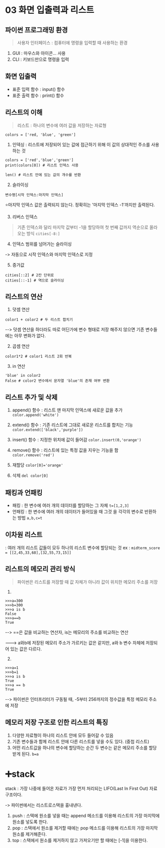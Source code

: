 # 03 화면 입출력과 리스트

## 파이썬 프로그래밍 환경
> 사용자 인터페이스 : 컴퓨터에 명령을 입력할 때 사용하는 환경
1. GUI : 마우스와 아이콘... 사용
2. CLI : 키보드만으로 명령을 입력

## 화면 입출력
* 표준 입력 함수 : input() 함수
* 표준 출력 함수 : print() 함수

## 리스트의 이해
> 리스트 : 하나의 변수에 여러 값을 저장하는 자료형

```colors = ['red, 'blue', 'green']```

1. 인덱싱 : 리스트에 저장되어 있는 값에 접근하기 위해 이 값의 상대적인 주소를 사용하는 것
```
colors = ['red','blue','green']
print(colors[0]) # 리스트 인덱스 사용

len() # 리스트 안에 있는 값의 개수를 반환
```
2. 슬라이싱

```변수명[시작 인덱스:마지막 인덱스]```

⭐마지막 인덱스 값은 출력되지 않는다. 정확히는 '마지막 인덱스 -1'까지만 출력된다.

3. 리버스 인덱스
> 기존 인덱스와 달리 마지막 값부터 -1을 할당하여 첫 번째 값까지 역순으로 올라오는 방식 ```cities[-8:]```

4. 인덱스 범위를 넘어가는 슬라이싱

-> 자동으로 시작 인덱스와 마지막 인덱스로 지정

5. 증가값
```
cities[::2] # 2칸 단위로
cities[::-1] # 역으로 슬라이싱
```

## 리스트의 연산
1. 덧셈 연산
```
color1 + color2 # 두 리스트 합치기
```
--> 덧셈 연산을 하더라도 따로 어딘가에 변수 형태로 저장 해주지 않으면 기존 변수들에는 아무 변화가 없다.

2. 곱셈 연산

``` color1*2 # color1 리스트 2회 반복 ```

3. in 연산
``` 
'blue' in color2
False # color2 변수에서 문자열 'blue'의 존재 여부 변환 
```

## 리스트 추가 및 삭제
1. append() 함수
: 리스트 맨 마지막 인덱스에 새로운 값을 추가
```color.append('white')```

2. extend() 함수
: 기존 리스트에 그대로 새로운 리스트를 합치는 기능
```color.extend(['black','purple'])```

3. insert() 함수
: 지정한 위치에 값이 들어감
```color.insert(0,'orange')```

4. remove() 함수
: 리스트에 있는 특정 값을 지우는 기능을 함
```color.remove('red')```

5. 재할당
```color[0]='orange'```

6. 삭제
```del color[0]```

## 패킹과 언패킹
* 패킹 : 한 변수에 여러 개의 데이터를 할당하는 그 자체
```t=[1,2,3]```
* 언패킹 : 한 변수에 여러 개의 데이터가 들어있을 때 그것 을 각각의 변수로 반환하는 방법
```a,b,c=t```

## 이차원 리스트
: 여러 개의 리스트 값들이 모두 하나의 리스트 변수에 할당되는 것
ex : ```midterm_score = [[2,45,33,68],[32,55,73,15]]```

## 리스트의 메모리 관리 방식
> 파이썬은 리스트를 저장할 때 값 자체가 아니라 값이 위치한 메모리 주소를 저장

1. 
```
>>>a=300
>>>b=300
>>>a is b
False
>>>a==b
True
```
--> ==은 값을 비교하는 연산자, is는 메모리의 주소를 비교하는 연산

---> a와b에 저장된 메모리 주소가 가르키는 값은 같지만, a와 b 변수 자체에 저장되어 있는 값은 다르다.

2. 
```
>>>a=1
>>>b=1
>>>a is b
True
>>>a == b
True
```
--> 파이썬은 인터프리터가 구동될 때, -5부터 256까지의 정수값을 특정 메모리 주소에 저장

## 메모리 저장 구조로 인한 리스트의 특징
1. 다양한 자료형이 하나의 리스트 안에 모두 들어갈 수 있음
2. 기존 변수들과 함께 리스트 안에 다른 리스트를 넣을 수도 있다. (중첩 리스트)
3. 어떤 리스트값을 하나의 변수에 할당하는 순간 두 변수는 같은 메모리 주소를 할당받게 된다. ```b=a```

# ➕stack
stack : 가장 나중에 들어온 자료가 가장 먼저 처리되는 LIFO(Last In First Out) 자료구조이다.

-> 파이썬에서는 리스트로스택을 흉내낸다.

1. push
  : 스택에 원소를 넣을 때는 append 메소드를 이용해 리스트의 가장 마지막에 원소를 넣도록 한다.
2. pop
   : 스택에서 원소를 제거할 때에는 pop 메소드를 이용해 리스트의 가장 마지막 원소를 제거해준다.
3. top
   : 스택에서 원소를 제거하지 않고 가져오기만 할 때에는 [-1]을 이용한다.
